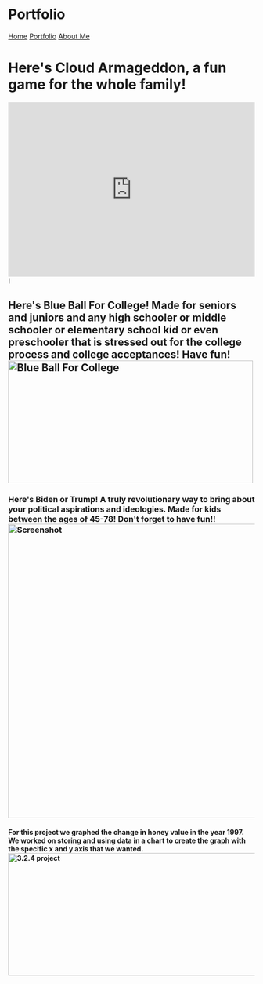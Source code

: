 # Portfolio
<html lang="en">
  <head>
  <title>My Portfolio</title>
   </head>
    <a href="https://gorgi24.github.io/">Home</a>
    <a href="https://gorgi24.github.io/portfolio.github.io/">Portfolio</a>
    <a href="https://gorgi24.github.io/AboutGorgi.github.io/">About Me</a>
    <h1>Here's Cloud Armageddon, a fun game for the whole family!</h1>
    <iframe src="https://trinket.io/embed/python/88b299edca?toggleCode=true" width="100%" height="356" frameborder="0" marginwidth="0" marginheight="0" allowfullscreen></iframe>!
    <h2>Here's Blue Ball For College! Made for seniors and juniors and any high schooler or middle schooler or elementary school kid or even preschooler that is stressed out for the college process and college acceptances! Have fun! 
    <img src="https://user-images.githubusercontent.com/123103459/226412999-b74f5295-40d4-4733-be9a-a691d79c5747.JPG" alt="Blue Ball For College" width="500" height="250">
<br>
    <h3>Here's Biden or Trump! A truly revolutionary way to bring about your political aspirations and ideologies. Made for kids between the ages of 45-78! Don't forget to have fun!!
  <img src="https://github.com/Gorgi24/portfolio.github.io/assets/123103459/4719c7fc-5d75-4c8b-91ad-44d4228fe88f" alt="Screenshot" width="800" height="600">
    <h4>For this project we graphed the change in honey value in the year 1997. We worked on storing and using data in a chart to create the graph with the specific x and y axis that we wanted.
  <img src="https://github.com/Gorgi24/portfolio.github.io/assets/123103459/0c49de6c-83da-4ccd-a2cb-a0d73ea9dbc5" alt="3.2.4 project" width="800" height="250"
</html>   




